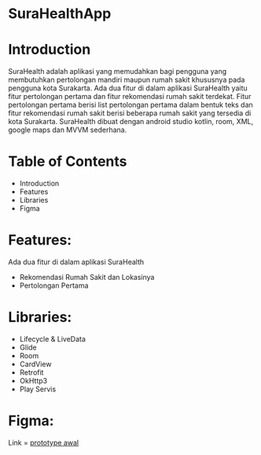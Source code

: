 # SuraHealthApp
# Introduction
SuraHealth adalah aplikasi yang memudahkan bagi pengguna yang membutuhkan pertolongan mandiri maupun rumah sakit khususnya pada pengguna kota Surakarta.
Ada dua fitur di dalam aplikasi SuraHealth yaitu fitur pertolongan pertama dan fitur rekomendasi rumah sakit terdekat.
Fitur pertolongan pertama berisi list pertolongan pertama dalam bentuk teks dan fitur rekomendasi rumah sakit berisi beberapa rumah sakit yang tersedia di kota Surakarta.
SuraHealth dibuat dengan android studio kotlin, room, XML, google maps dan MVVM sederhana.

# Table of Contents
- Introduction
- Features
- Libraries
- Figma

# Features:
Ada dua fitur di dalam aplikasi SuraHealth
- Rekomendasi Rumah Sakit dan Lokasinya
- Pertolongan Pertama

# Libraries:
- Lifecycle & LiveData
- Glide
- Room
- CardView
- Retrofit
- OkHttp3
- Play Servis

# Figma:
Link = [prototype awal](https://www.figma.com/proto/2d9GDxrDyk8wVHsSQgvCax/Untitled?type=design&node-id=20-163&scaling=scale-down&page-id=0%3A1&starting-point-node-id=20%3A163)

